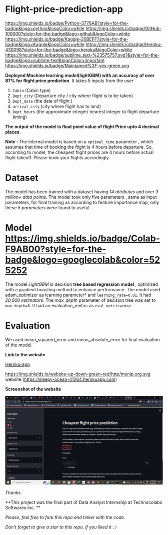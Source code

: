 # Flight-price-prediction-app
https://img.shields.io/badge/Python-3776AB?style=for-the-badge&logo=python&logoColor=white https://img.shields.io/badge/GitHub-100000?style=for-the-badge&logo=github&logoColor=white https://img.shields.io/badge/Kaggle-20BEFF?style=for-the-badge&logo=Kaggle&logoColor=white https://img.shields.io/badge/Heroku-430098?style=for-the-badge&logo=heroku&logoColor=white https://img.shields.io/badge/sublime_text-%23575757.svg?&style=for-the-badge&logo=sublime-text&logoColor=important https://img.shields.io/badge/Maintained%3F-yes-green.svg

**Deployed Machine learning model(lightGBM) with an accuracy of over 87% for flight price prediction**.
It takes 5 inputs from the user 
1. `Cabin` (Cabin type)
2. `Dept_city` (Departure city / city where flight is to be taken)
3. `Dept_date` (the date of flight )
4. `arrival_city` (city where flight has to land)
5. `Dept_hours` (the approximate integer/ nearest integer to flight departure timing)

**The output of the model is float point value of flight Price upto 4 decimal places**.

**Note :** The internal model is based on a `optimal_time` parameter , which assumes that time of booking the flight is 4 hours before departure.
So, according to model, the cheapest flight prices are 4 hours before actual flight takeoff. 
Please book your flights accordingly.

# Dataset
The model has been trained with a dataset having *14 attributes* and over *3 million+ data points*.
The model took only five parameters , same as input parameters, for final training as according to 
feature importance map, only these *5 parameters* were found to useful .

# Model https://img.shields.io/badge/Colab-F9AB00?style=for-the-badge&logo=googlecolab&color=525252
The model *LightGBM* is decision **tree based regression model** , optimized with a gradient boosting method to enhance performance.
The model used adam_optimizer as learning parameter* and `learning_rate=0.01`.
It had *20,000 estimators*.
The *max_depth* parameter of decision tree was set to `max_depth=8`.
It had an evaluation_metric as `eval_metric=rmse`.

# Evaluation
We used mean_squared_error and mean_absolute_error for final evaluation of the model.

**Link to the website**

[Heroku-app](https://sleepy-ocean-41264.herokuapp.com/)

https://img.shields.io/website-up-down-green-red/http/monip.org.svg website:(https://sleepy-ocean-41264.herokuapp.com)

**Screenshot of the website**

![Heroku-Streamlit-app](ss.jpg)

*Thanks*

**This project was the final part of Data Analyst Internship at Technocolabs Softwares Inc. ** 

*Please, feel free to fork this repo and tinker with the code.*

*Don't forget to give a star to this repo, if you liked it* `:)`

